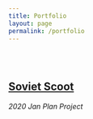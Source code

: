 ```yaml
---
title: Portfolio
layout: page
permalink: /portfolio
---
```


<head>
<style>

 .center {
     text-align: center;
 }

   p {
     display: block;
     margin-top: 0.5em;
     margin-bottom: 0.5em;
     margin-left: 0;
    margin-right: 0;
 }

   .pagination {
     display: inline-block;
 }
 .pagination a {
     color: black;
     float: left;
     padding: 8px 16px;
     text-decoration: none;
     text-align: center;
 }

 .pagination a.active {
     background-color: white;
     color: #4b0082;
 }

.pagination a:hover:not(.active) {color: #aa33ff;}

  .overlay {
  position: absolute;
  top: 0;
  bottom: 0;
  left: 0;
  right: 0;
  height: 100%;
  width: 100%;
  opacity: 0;
  transition: .5s ease;
  background-color: black;
}

.container {
  position: relative;
  width: 100%;
}

.container:hover .overlay {
  opacity: 0.5;
}

.text {
  color: white;
  font-size: 20px;
  position: absolute;
  top: 50%;
  left: 50%;
  transform: translate(-50%, -50%);
  -ms-transform: translate(-50%, -50%);
  text-align: center;
  opacity: 1
}

</style>


</head>
 <body>

 <h2 style="margin-top: 75px"> <a href="https://github.com/maxtheaxe/soviet-scoot"> Soviet Scoot </a> </h2>
 <p> <i> 2020 Jan Plan Project </i> </p>


 <!-- <div class="center">
   <div class="pagination">
     <a href="https://izgebayyurt.github.io/photography">&laquo;</a>
     <a href="https://izgebayyurt.github.io/photography">1</a>
     <a class="active" href="#">2</a>
   </div>
 </div> -->
</body>

